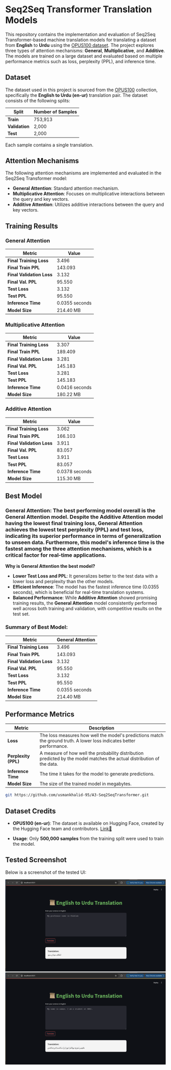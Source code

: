 # Seq2Seq Transformer Translation Models

This repository contains the implementation and evaluation of Seq2Seq Transformer-based machine translation models for translating a dataset from **English** to **Urdu** using the [OPUS100 dataset](https://huggingface.co/datasets/opus100). The project explores three types of attention mechanisms: **General**, **Multiplicative**, and **Additive**. The models are trained on a large dataset and evaluated based on multiple performance metrics such as loss, perplexity (PPL), and inference time.

## Dataset

The dataset used in this project is sourced from the [OPUS100](https://huggingface.co/datasets/opus100) collection, specifically the **English to Urdu (en-ur)** translation pair. The dataset consists of the following splits:

| Split     | Number of Samples |
|-----------|-------------------|
| **Train** | 753,913           |
| **Validation** | 2,000           |
| **Test**  | 2,000             |

Each sample contains a single translation.

## Attention Mechanisms

The following attention mechanisms are implemented and evaluated in the Seq2Seq Transformer model:

- **General Attention**: Standard attention mechanism.
- **Multiplicative Attention**: Focuses on multiplicative interactions between the query and key vectors.
- **Additive Attention**: Utilizes additive interactions between the query and key vectors.

## Training Results

### General Attention

| Metric               | Value           |
|----------------------|-----------------|
| **Final Training Loss** | 3.496           |
| **Final Train PPL**     | 143.093         |
| **Final Validation Loss** | 3.132         |
| **Final Val. PPL**      | 95.550          |
| **Test Loss**           | 3.132           |
| **Test PPL**            | 95.550          |
| **Inference Time**      | 0.0355 seconds  |
| **Model Size**          | 214.40 MB       |

### Multiplicative Attention

| Metric               | Value           |
|----------------------|-----------------|
| **Final Training Loss** | 3.307           |
| **Final Train PPL**     | 189.409         |
| **Final Validation Loss** | 3.281         |
| **Final Val. PPL**      | 145.183         |
| **Test Loss**           | 3.281           |
| **Test PPL**            | 145.183         |
| **Inference Time**      | 0.0416 seconds  |
| **Model Size**          | 180.22 MB       |

### Additive Attention

| Metric               | Value           |
|----------------------|-----------------|
| **Final Training Loss** | 3.062           |
| **Final Train PPL**     | 166.103         |
| **Final Validation Loss** | 3.911         |
| **Final Val. PPL**      | 83.057          |
| **Test Loss**           | 3.911           |
| **Test PPL**            | 83.057          |
| **Inference Time**      | 0.0378 seconds  |
| **Model Size**          | 115.30 MB       |

## Best Model

### **General Attention**: The best performing model overall is the **General Attention** model. Despite the **Additive Attention** model having the lowest final training loss, **General Attention** achieves the **lowest test perplexity (PPL)** and **test loss**, indicating its superior performance in terms of generalization to unseen data. Furthermore, this model's inference time is the fastest among the three attention mechanisms, which is a critical factor for real-time applications.

**Why is General Attention the best model?**
- **Lower Test Loss and PPL**: It generalizes better to the test data with a lower loss and perplexity than the other models.
- **Efficient Inference**: The model has the fastest inference time (0.0355 seconds), which is beneficial for real-time translation systems.
- **Balanced Performance**: While **Additive Attention** showed promising training results, the **General Attention** model consistently performed well across both training and validation, with competitive results on the test set.

### Summary of Best Model:

| Metric               | General Attention |
|----------------------|-------------------|
| **Final Training Loss** | 3.496           |
| **Final Train PPL**     | 143.093         |
| **Final Validation Loss** | 3.132         |
| **Final Val. PPL**      | 95.550          |
| **Test Loss**           | 3.132           |
| **Test PPL**            | 95.550          |
| **Inference Time**      | 0.0355 seconds  |
| **Model Size**          | 214.40 MB       |

## Performance Metrics

| Metric      | Description |
|-------------|-------------|
| **Loss**    | The loss measures how well the model's predictions match the ground truth. A lower loss indicates better performance. |
| **Perplexity (PPL)** | A measure of how well the probability distribution predicted by the model matches the actual distribution of the data. |
| **Inference Time** | The time it takes for the model to generate predictions. |
| **Model Size** | The size of the trained model in megabytes. |


```bash
git https://github.com/usmankhalid-95/A3-Seq2SeqTransformer.git
```


## Dataset Credits

- **OPUS100 (en-ur)**: The dataset is available on Hugging Face, created by the Hugging Face team and contributors. [Link🔗](https://huggingface.co/datasets/opus100)

- **Usage**: Only **500,000 samples** from the training split were used to train the model.

## Tested Screenshot

Below is a screenshot of the tested UI:

![Tested Files](Test1.png)
![Tested Files](Test2.png)